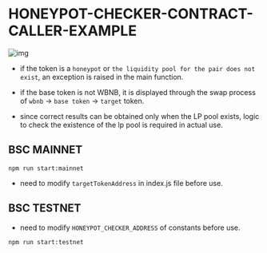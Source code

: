 # HONEYPOT-CHECKER-CONTRACT-CALLER-EXAMPLE

![img](https://user-images.githubusercontent.com/49149450/193416379-b1e9d249-f041-4f81-b64a-aa3c057c2394.png)

- if the token is a `honeypot` or `the liquidity pool for the pair does not exist`, an exception is raised in the main function.

- if the base token is not WBNB, it is displayed through the swap process of `wbnb` -> `base token` -> `target` token.

- since correct results can be obtained only when the LP pool exists, logic to check the existence of the lp pool is required in actual use.

## BSC MAINNET

`npm run start:mainnet`

- need to modify `targetTokenAddress` in index.js file before use.

## BSC TESTNET

- need to modify `HONEYPOT_CHECKER_ADDRESS` of constants before use.

`npm run start:testnet`

